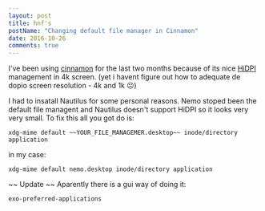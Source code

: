 ```yaml
---
layout: post
title: hnf's
postName: "Changing default file manager in Cinnamon"
date: 2016-10-26
comments: true
---
```

I've been using [cinnamon](https://github.com/linuxmint/Cinnamon) for the last two months because of its nice [HiDPI](https://wiki.archlinux.org/index.php/HiDPI) management in 4k screen. (yet i havent figure out how to adequate de dopio screen resolution - 4k and 1k ☹)

I had to insatall Nautilus for some personal reasons. Nemo stoped been the default file managent and Nautilus doesn't support HiDPI so it looks very very small. To fix this all you got do is:

```
xdg-mime default ~~YOUR_FILE_MANAGEMER.desktop~~ inode/directory application
```

in my case:

```
xdg-mime default nemo.desktop inode/directory application
```

~~ Update ~~
Aparently there is a gui way of doing it:

```
exo-preferred-applications
```
